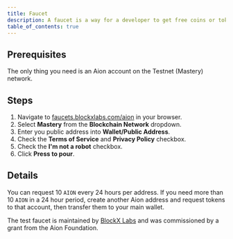 ```yaml
---
title: Faucet
description: A faucet is a way for a developer to get free coins or tokens to test their applications on a test-network. This is because deploying an application on a blockchain network requires funds. These funds are then taken and distributed to the network so that they can process your request. Faucets are generally free to use so often require some kind of authentication to deter abuse.
table_of_contents: true
---
```


## Prerequisites

The only thing you need is an Aion account on the Testnet (Mastery) network.

## Steps

1. Navigate to [faucets.blockxlabs.com/aion](https://faucets.blockxlabs.com/aion) in your browser.
2. Select **Mastery** from the **Blockchain Network** dropdown.
3. Enter you public address into **Wallet/Public Address**.
4. Check the **Terms of Service** and **Privacy Policy** checkbox.
5. Check the **I'm not a robot** checkbox.
6. Click **Press to pour**.

## Details

You can request 10 `AION` every 24 hours per address. If you need more than 10 `AION` in a 24 hour period, create another Aion address and request tokens to that account, then transfer them to your main wallet.

The test faucet is maintained by [BlockX Labs](https://www.blockxlabs.com/) and was commissioned by a grant from the Aion Foundation.
